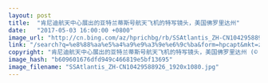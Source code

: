 ```yaml
---
layout: post
title:  "肯尼迪航天中心展出的亚特兰蒂斯号航天飞机的特写镜头，美国佛罗里达州"
date:   "2017-05-03 16:00:00 +0800"
image_url: "http://cn.bing.com/az/hprichbg/rb/SSAtlantis_ZH-CN10429588926_1920x1080.jpg"
link: "/search?q=%e8%88%aa%e5%a4%a9%e9%a3%9e%e6%9c%ba&form=hpcapt&mkt=zh-cn"
copyright: "肯尼迪航天中心展出的亚特兰蒂斯号航天飞机的特写镜头，美国佛罗里达州 (© Matthew Kuhns/Tandem Stills + Motion)"
image_hash: "b609601676dfd949c466819e5bf13695"
image_filename: "SSAtlantis_ZH-CN10429588926_1920x1080.jpg"
---
```

